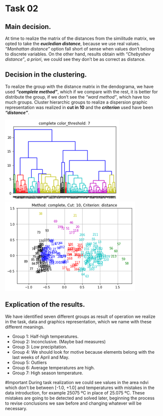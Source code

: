 # Task 02

## Main decision.
At time to realize the matrix of the distances from the similitude matrix, we opted to take the **_eucledian distance_**, because we use real values. _“Manhattan distance”_ option fall short of sense when values don’t belong to discrete variables. On the other hand, results obtain with _“Chebyshev distance”_, _a priori_, we could see they don’t be as correct as distance.

## Decision in the clustering.

To realize the group with the distance matrix in the dendograma, we have used **_“complete method”_**, which if we compare with the rest, it is better for distribute the group, if we don’t see the _“ward method"_, which have too much groups.
Cluster hierarchic groups to realize a dispersion graphic representation was realized in **cut in 10** and the **_criterion_** used have been **_“distance”_**.

![Dendogram][1]  ![Plot 2.1][2]

[1]: https://github.com/grego1201/MACHINE-LEARNING-TECHNIQUES/blob/master/task_02/images/dendogram.png?raw=true
[2]: https://github.com/grego1201/MACHINE-LEARNING-TECHNIQUES/blob/master/task_02/images/plot.png?raw=true

## Explication of the results.
We have identified seven different groups as result of operation we realize in the task, data and graphics representation, which we name with these different meanings.
  * Group 1: Half-high temperatures.
  * Group 2: Inconclusive. (Maybe bad measures)
  * Group 3: Low precipitation.
  * Group 4: We should look for motive because elements belong with the last weeks of April and May.
  * Group 5: Outliers
  * Group 6: Average temperatures are high.
  * Group 7: High season temperature.

#Important
During task realization we could see values in the area ndvi which don’t be between [-1.0, +1.0] and temperatures with mistakes in the data introduction, for example 25075 ºC in place of 25.075 ºC.
These mistakes are going to be detected and solved later, beginning the process to revise conclusions we saw before and changing whatever will be necessary. 
